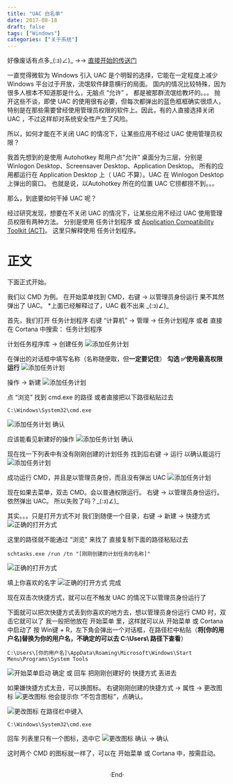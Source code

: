```yaml
---
title: "UAC 白名单"
date: 2017-08-18
draft: false
tags: ["Windows"]
categories: ["关于系统"]
---
```


好像废话有点多\_(:з)∠)\_ ->-> [直接开始的传送门](https://mogeko.github.io/2017/001/#Start)

一直觉得微软为 Windows 引入 UAC 是个明智的选择，它能在一定程度上减少 Windows 平台过于开放，流氓软件肆意横行的局面。
国内的情况比较特殊，因为很多人根本不知道那是什么，无脑点 “允许” 。
都是被那群流氓给教坏的。。。
抛开这些不谈，即使 UAC 的使用很有必要，但每次都弹出的蓝色框框确实很烦人，特别是在那些需要曾经使用管理员权限的软件上。因此，有的人直接选择关闭 UAC ，不过这样却对系统安全性产生了风险。

所以，如何才能在不关闭 UAC 的情况下，让某些应用不经过 UAC 使用管理员权限？

我首先想到的是使用 Autohotkey 帮用户点“允许”
桌面分为三层，分别是 Winlogon Desktop、Screensaver Desktop、Application Desktop。
所有的应用都运行在 Application Desktop 上（ UAC 不算）。UAC 在 Winlogon Desktop 上弹出的窗口。
也就是说，以Autohotkey 所在的位置 UAC 它捞都捞不到。。。

那么，到底要如何干掉 UAC 呢？

经过研究发现，想要在不关闭 UAC 的情况下，让某些应用不经过 UAC 使用管理员权限有两种方法。
分别是使用 任务计划程序 或 [Application Compatibility Toolkit (ACT)](https://technet.microsoft.com/en-us/library/cc766242(v=ws.10).aspx)。
这里只解释使用 任务计划程序。

<!-- more -->

# 正文

下面正式开始。

我们以 CMD 为例。
在开始菜单找到 CMD，右键 -> 以管理员身份运行
果不其然弹出了 UAC。
*上面已经解释过了，UAC 截不出来 \_(:з)∠)\_

首先，我们打开 任务计划程序
右键 “计算机” -> 管理 -> 任务计划程序
或者 直接在 Cortana 中搜索： 任务计划程序

计划任务程序库 -> 创建任务
<img alt="添加任务计划" src="https://mogeko.github.io/images/001/RunCMDAdmin_1.png">

在弹出的对话框中填写名称（名称随便取，但**一定要记住**）
**勾选 ✅使用最高权限运行**
<img alt="添加任务计划" src="https://mogeko.github.io/images/001/RunCMDAdmin_2.png">

操作 -> 新建
<img alt="添加任务计划" src="https://mogeko.github.io/images/001/RunCMDAdmin_3.png">

点 “浏览” 找到 cmd.exe 的路径
或者直接把以下路径粘贴过去

```shell
C:\Windows\System32\cmd.exe
```

<img alt="添加任务计划" src="https://mogeko.github.io/images/001/RunCMDAdmin_4.png">
确认

应该能看见新建好的操作
<img alt="添加任务计划" src="https://mogeko.github.io/images/001/RunCMDAdmin_5.png">
确认

现在找一下列表中有没有刚刚创建的计划任务
找到后右键 -> 运行 以确认能运行
<img alt="添加任务计划" src="https://mogeko.github.io/images/001/RunCMDAdmin_6.png">

成功运行 CMD，并且是以管理员身份，而且没有弹出 UAC
<img alt="添加任务计划" src="https://mogeko.github.io/images/001/RunCMDAdmin_7.png">

现在如果去菜单，双击 CMD。会以普通权限运行。
右键 -> 以管理员身份运行。依然弹出 UAC。
所以失败了吗？\_(:з)∠)\_

其实。。。只是打开方式不对
我们到随便一个目录，右键 -> 新建 -> 快捷方式
<img alt="正确的打开方式" src="https://mogeko.github.io/images/001/Shortcut_1.png">

这里的路径就不能通过 “浏览” 来找了
直接复制下面的路径粘贴过去

```shell
schtasks.exe /run /tn "[刚刚创建的计划任务的名称]"
```

<img alt="正确的打开方式" src="https://mogeko.github.io/images/001/Shortcut_2.png">

填上你喜欢的名字
<img alt="正确的打开方式" src="https://mogeko.github.io/images/001/Shortcut_3.png">
完成

现在双击次快捷方式，就可以在不触发 UAC 的情况下以管理员身份运行了

下面就可以把次快捷方式丢到你喜欢的地方去，想以管理员身份运行 CMD 时，双击它就可以了
我一般把他放在 开始菜单 里，这样就可以从 开始菜单 或 Cortana 中启动了
按 Win键 + R，左下角会弹出一个对话框，在路径栏中粘贴（**将[你的用户名]替换为你的用户名，不确定的可以去 C:\Users\ 路径下查看**）

```shell
C:\Users\[你的用户名]\AppData\Roaming\Microsoft\Windows\Start Menu\Programs\System Tools
```

<img alt="开始菜单启动" src="https://mogeko.github.io/images/001/MoveStartMenu.png">
确定 或 回车
把刚刚创建好的 快捷方式 丢进去

如果嫌快捷方式太丑，可以换图标。
右键刚刚创建的快捷方式 -> 属性 -> 更改图标
<img alt="更改图标" src="https://mogeko.github.io/images/001/ReIcon_1.png">
他会提示你 “不包含图标”，点确认。

<img alt="更改图标" src="https://mogeko.github.io/images/001/ReIcon_2.png">
在路径栏中键入

```shell
C:\Windows\System32\cmd.exe
```

回车 列表里只有一个图标，选中它
<img alt="更改图标" src="https://mogeko.github.io/images/001/ReIcon_3.png">
确认 -> 确认

这时两个 CMD 的图标就一样了，可以在 开始菜单 或 Cortana 中，按需启动。



<br>

<center>  ·End·  </center>